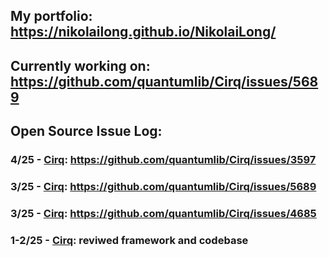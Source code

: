 ## My portfolio: https://nikolailong.github.io/NikolaiLong/
## Currently working on: https://github.com/quantumlib/Cirq/issues/5689
## Open Source Issue Log:
### 4/25 - [Cirq](https://github.com/quantumlib/Cirq/): https://github.com/quantumlib/Cirq/issues/3597
### 3/25 - [Cirq](https://github.com/quantumlib/Cirq/): https://github.com/quantumlib/Cirq/issues/5689
### 3/25 - [Cirq](https://github.com/quantumlib/Cirq/): https://github.com/quantumlib/Cirq/issues/4685
### 1-2/25 - [Cirq](https://github.com/quantumlib/Cirq/): reviwed framework and codebase
<!--
Cirq Milestone: 2025 Improve capabilities for cirquit visualization (https://github.com/quantumlib/Cirq/milestone/12)
On Deck:
https://github.com/quantumlib/Cirq/issues/5689
https://github.com/quantumlib/Cirq/issues/3597
https://github.com/quantumlib/Cirq/issues/685
https://github.com/quantumlib/Cirq/issues/3612
https://github.com/quantumlib/Cirq/issues/1245
Issues:
https://github.com/quantumlib/Cirq/issues/3308
https://github.com/quantumlib/Cirq/issues/2905
https://github.com/quantumlib/Cirq/issues/2313






**NikolaiLong/NikolaiLong** is a ✨ _special_ ✨ repository because its `README.md` (this file) appears on your GitHub profile.

Here are some ideas to get you started:

- 🔭 I’m currently working on ...
- 🌱 I’m currently learning ...
- 👯 I’m looking to collaborate on ...
- 🤔 I’m looking for help with ...
- 💬 Ask me about ...
- 📫 How to reach me: ...
- 😄 Pronouns: ...
- ⚡ Fun fact: ...
-->
